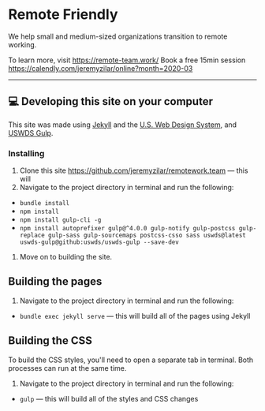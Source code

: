 # Remote Friendly
We help small and medium-sized organizations transition to remote working.

To learn more, visit https://remote-team.work/
Book a free 15min session https://calendly.com/jeremyzilar/online?month=2020-03


---


## :computer: Developing this site on your computer

This site was made using [Jekyll](https://jekyllrb.com/) and the [U.S. Web Design System](https://designsystem.digital.gov/), and [USWDS Gulp](https://github.com/uswds/uswds-gulp).

### Installing

1. Clone this site https://github.com/jeremyzilar/remotework.team — this will
1. Navigate to the project directory in terminal and run the following:
  - `bundle install`
  - `npm install`
  - `npm install gulp-cli -g`
  - `npm install autoprefixer gulp@^4.0.0 gulp-notify gulp-postcss gulp-replace gulp-sass gulp-sourcemaps postcss-csso sass uswds@latest uswds-gulp@github:uswds/uswds-gulp --save-dev`
1. Move on to building the site.

## Building the pages

1. Navigate to the project directory in terminal and run the following:
  - `bundle exec jekyll serve` — this will build all of the pages using Jekyll


## Building the CSS

To build the CSS styles, you'll need to open a separate tab in terminal. Both processes can run at the same time.

1. Navigate to the project directory in terminal and run the following:
  - `gulp` — this will build all of the styles and CSS changes
